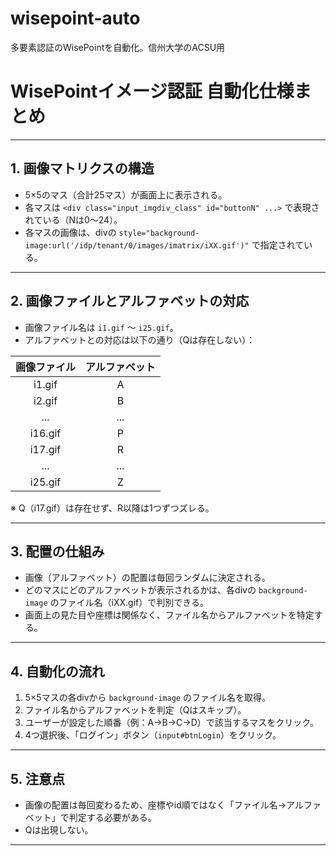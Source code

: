 # wisepoint-auto
多要素認証のWisePointを自動化。信州大学のACSU用

# WisePointイメージ認証 自動化仕様まとめ

---

## 1. 画像マトリクスの構造

- 5×5のマス（合計25マス）が画面上に表示される。
- 各マスは `<div class="input_imgdiv_class" id="buttonN" ...>` で表現されている（Nは0〜24）。
- 各マスの画像は、divの `style="background-image:url('/idp/tenant/0/images/imatrix/iXX.gif')"` で指定されている。

---

## 2. 画像ファイルとアルファベットの対応

- 画像ファイル名は `i1.gif` 〜 `i25.gif`。
- アルファベットとの対応は以下の通り（Qは存在しない）：

| 画像ファイル | アルファベット |
|:------------:|:-------------:|
| i1.gif       | A             |
| i2.gif       | B             |
| ...          | ...           |
| i16.gif      | P             |
| i17.gif      | R             |
| ...          | ...           |
| i25.gif      | Z             |

※ Q（i17.gif）は存在せず、R以降は1つずつズレる。

---

## 3. 配置の仕組み

- 画像（アルファベット）の配置は毎回ランダムに決定される。
- どのマスにどのアルファベットが表示されるかは、各divの `background-image` のファイル名（iXX.gif）で判別できる。
- 画面上の見た目や座標は関係なく、ファイル名からアルファベットを特定する。

---

## 4. 自動化の流れ

1. 5×5マスの各divから `background-image` のファイル名を取得。
2. ファイル名からアルファベットを判定（Qはスキップ）。
3. ユーザーが設定した順番（例：A→B→C→D）で該当するマスをクリック。
4. 4つ選択後、「ログイン」ボタン（`input#btnLogin`）をクリック。

---

## 5. 注意点

- 画像の配置は毎回変わるため、座標やid順ではなく「ファイル名→アルファベット」で判定する必要がある。
- Qは出現しない。

---
